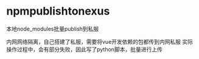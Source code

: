 # npmpublishtonexus
本地node_modules批量publish到私服


内网网络隔离，自己搭建了私服，需要将vue开发依赖的包都传到内网私服
实际操作过程中，会有部分失败，因此写了python脚本，批量进行上传
